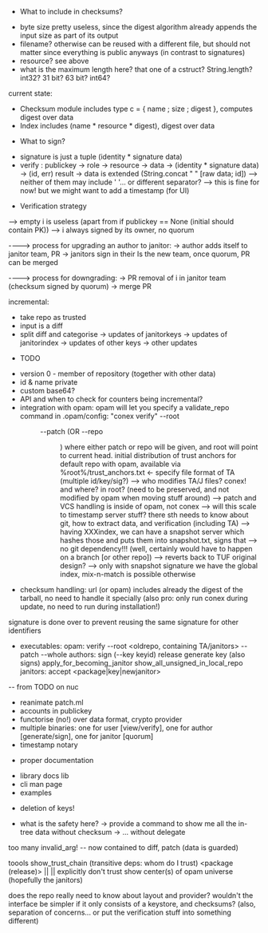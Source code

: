 * What to include in checksums?

- byte size pretty useless, since the digest algorithm already appends the input size as part of its output
- filename?  otherwise can be reused with a different file, but should not matter since everything is public anyways (in contrast to signatures)
- resource? see above
- what is the maximum length here? that one of a cstruct?  String.length? int32? 31 bit? 63 bit? int64?

current state:
- Checksum module includes type c = { name ; size ; digest }, computes digest over data
- Index includes (name * resource * digest), digest over data

* What to sign?

- signature is just a tuple (identity * signature data)
- verify : publickey -> role -> resource -> data -> (identity * signature data) -> (id, err) result
-> data is extended (String.concat " " [raw data; id]) --> neither of them may include ' '... or different separator?
--> this is fine for now! but we might want to add a timestamp (for UI)

* Verification strategy

--> empty i is useless (apart from if publickey == None (initial should contain PK))
--> i always signed by its owner, no quorum

----> process for upgrading an author to janitor:
 -> author adds itself to janitor team, PR
 -> janitors sign in their Is the new team, once quorum, PR can be merged

----> process for downgrading:
 -> PR removal of i in janitor team (checksum signed by quorum)
 -> merge PR

incremental:
 - take repo as trusted
 - input is a diff
 - split diff and categorise
 -> updates of janitorkeys
 -> updates of janitorindex
 -> updates of other keys
 -> other updates

* TODO
- version 0 - member of repository (together with other data)
- id & name private
- custom base64?
- API and when to check for counters being incremental?
- integration with opam:  opam will let you specify a validate_repo command
  in .opam/config:
   "conex verify" --root <dir> --patch <filename> (OR --repo <dir>)
  where either patch or repo will be given, and root will point to current head.
  initial distribution of trust anchors for default repo with opam, available
  via %root%/trust_anchors.txt <- specify file format of TA (multiple id/key/sig?)
   --> who modifies TA/J files? conex! and where? in root? (need to be preserved,
       and not modified by opam when moving stuff around)
  --> patch and VCS handling is inside of opam, not conex
--> will this scale to timestamp server stuff?  there sth needs to know about
    git, how to extract data, and verification (including TA)
    --> having XXXindex, we can have a snapshot server which hashes those and
        puts them into snapshot.txt, signs that --> no git dependency!!!
        (well, certainly would have to happen on a branch [or other repo])
        --> reverts back to TUF original design?
        --> only with snapshot signature we have the global index, mix-n-match
            is possible otherwise
- checksum handling: url (or opam) includes already the digest of the tarball,
  no need to handle it specially (also pro: only run conex during update, no
  need to run during installation!)

signature is done over <data> <identifier> to prevent reusing the same
 signature for other identifiers

- executables:
 opam:
  verify --root <oldrepo, containing TA/janitors> --patch <patchfile> --whole <repo>
 authors:
  sign (--key keyid) release
  generate key (also signs)
  apply_for_becoming_janitor
  show_all_unsigned_in_local_repo
 janitors:
  accept <package|key|newjanitor>


-- from TODO on nuc
 - reanimate patch.ml
 - accounts in publickey
 - functorise (no!) over data format, crypto provider
 - multiple binaries: one for user [view/verify], one for author [generate/sign], one for janitor [quorum]
 - timestamp notary

* proper documentation
 - library docs lib
 - cli man page
 - examples
* deletion of keys!

* what is the safety here?
  -> provide a command to show me all the in-tree data without checksum
  -> ... without delegate

too many invalid_arg! -- now contained to diff, patch (data is guarded)

toools
  show_trust_chain (transitive deps: whom do I trust) <package (release)> || <all packages> || <all installed>
  explicitly don't trust <foo>
  show center(s) of opam universe (hopefully the janitors)


does the repo really need to know about layout and provider?
  wouldn't the interface be simpler if it only consists of a keystore, and checksums?
  (also, separation of concerns... or put the verification stuff into something different)
